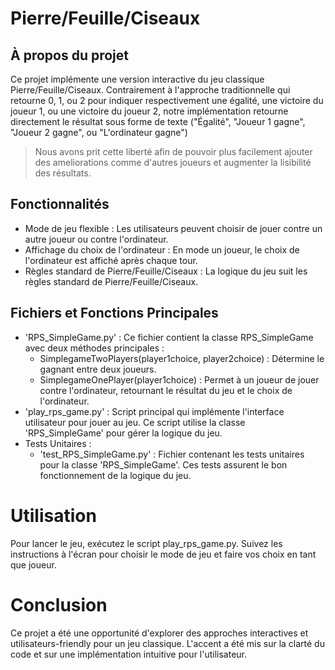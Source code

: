 # Pierre/Feuille/Ciseaux



## À propos du projet
Ce projet implémente une version interactive du jeu classique Pierre/Feuille/Ciseaux. Contrairement à l'approche traditionnelle qui retourne 0, 1, ou 2 pour indiquer respectivement une égalité, une victoire du joueur 1, ou une victoire du joueur 2, notre implémentation retourne directement le résultat sous forme de texte ("Égalité", "Joueur 1 gagne", "Joueur 2 gagne", ou "L'ordinateur gagne")
> Nous avons prit cette liberté afin de pouvoir plus facilement ajouter des ameliorations comme d'autres joueurs et augmenter la lisibilité des résultats.

## Fonctionnalités
- Mode de jeu flexible : Les utilisateurs peuvent choisir de jouer contre un autre joueur ou contre l'ordinateur.
- Affichage du choix de l'ordinateur : En mode un joueur, le choix de l'ordinateur est affiché après chaque tour.
- Règles standard de Pierre/Feuille/Ciseaux : La logique du jeu suit les règles standard de Pierre/Feuille/Ciseaux.

## Fichiers et Fonctions Principales
- 'RPS_SimpleGame.py' : Ce fichier contient la classe RPS_SimpleGame avec deux méthodes principales :
    - SimplegameTwoPlayers(player1choice, player2choice) : Détermine le gagnant entre deux joueurs.
    - SimplegameOnePlayer(player1choice) : Permet à un joueur de jouer contre l'ordinateur, retournant le résultat du jeu et le choix de l'ordinateur.
- 'play_rps_game.py' : Script principal qui implémente l'interface utilisateur pour jouer au jeu. Ce script utilise la classe 'RPS_SimpleGame' pour gérer la logique du jeu.
- Tests Unitaires :
    - 'test_RPS_SimpleGame.py' : Fichier contenant les tests unitaires pour la classe 'RPS_SimpleGame'. Ces tests assurent le bon fonctionnement de la logique du jeu.

# Utilisation
Pour lancer le jeu, exécutez le script play_rps_game.py. Suivez les instructions à l'écran pour choisir le mode de jeu et faire vos choix en tant que joueur.

# Conclusion
Ce projet a été une opportunité d'explorer des approches interactives et utilisateurs-friendly pour un jeu classique. L'accent a été mis sur la clarté du code et sur une implémentation intuitive pour l'utilisateur.